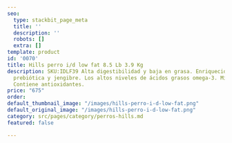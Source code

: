 ```yaml
---
seo:
  type: stackbit_page_meta
  title: ''
  description: ''
  robots: []
  extra: []
template: product
id: '0070'
title: Hills perro i/d low fat 8.5 Lb 3.9 Kg
description: SKU:IDLF39 Alta digestibilidad y baja en grasa. Enriquecido con fibra
  prebiótica y jengibre. Los altos niveles de ácidos grasos omega-3. Minerales controlados.
  Contiene antioxidantes.
price: "675"
order: 
default_thumbnail_image: "/images/hills-perro-i-d-low-fat.png"
default_original_image: "/images/hills-perro-i-d-low-fat.png"
category: src/pages/category/perros-hills.md
featured: false

---
```

